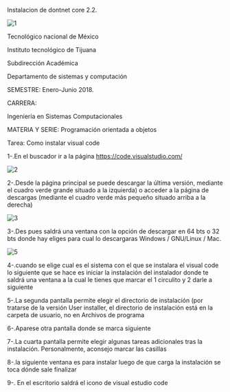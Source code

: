 Instalacion de dontnet core 2.2.

![1](https://user-images.githubusercontent.com/50537557/65217080-e16cc780-da67-11e9-8f97-1764376a8684.PNG)

Tecnológico nacional de México

Instituto tecnológico de Tijuana

Subdirección Académica

Departamento de sistemas  y computación

SEMESTRE:
Enero-Junio 2018.

CARRERA:

Ingeniería en Sistemas Computacionales

MATERIA Y SERIE:
Programación orientada a objetos

Tarea:
Como instalar visual code

1-.En el buscador ir a la página https://code.visualstudio.com/

![2](https://user-images.githubusercontent.com/50537557/65217229-46c0b880-da68-11e9-97c4-8d66aba12fea.PNG)

2-.Desde la página principal se puede descargar la última versión, mediante el cuadro verde grande situado a la izquierda) o acceder a la página de descargas (mediante el cuadro verde más pequeño situado arriba a la derecha) 

![3](https://user-images.githubusercontent.com/50537557/65217343-a8812280-da68-11e9-98fe-6577d204c8dc.PNG)

3-.Des pues saldrá una ventana con la opción de descargar en 64 bts o 32 bts donde hay eliges para cual lo descargaras Windows / GNU/Linux / Mac.

![5](https://user-images.githubusercontent.com/50537557/65217522-1fb6b680-da69-11e9-8f5c-c6a7cf001336.PNG)


4-.cuando se elige cual es el sistema con el que se instalara el visual code lo siguiente que se hace es iniciar la instalación del instalador donde te saldrá una ventana a la cual le tienes que marcar el 1 circulito y 2 darle a siguiente 



5-.La segunda pantalla permite elegir el directorio de instalación (por tratarse de la versión User installer, el directorio de instalación está en la carpeta de usuario, no en Archivos de programa


6-.Aparese otra pantalla donde se marca siguiente 


7-.La cuarta pantalla permite elegir algunas tareas adicionales tras la instalación. Personalmente, aconsejo marcar las casillas


8-.la siguiente ventana es para instalar luego de que carga la instalación se toca dónde sale finalizar


9-. En el escritorio saldrá el icono de visual estudio code
